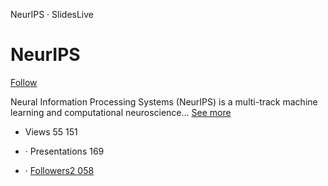 NeurIPS · SlidesLive

# NeurIPS

 [Follow](https://slideslive.com/neurips/follow?box=1)

Neural Information Processing Systems (NeurIPS) is a multi-track machine learning and computational neuroscience… [See more](https://slideslive.com/neurips#)

- Views 55 151

- · Presentations 169

- ·  [Followers2 058](https://slideslive.com/neurips#)
